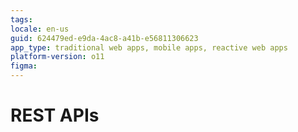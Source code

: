```yaml
---
tags: 
locale: en-us
guid: 624479ed-e9da-4ac8-a41b-e56811306623
app_type: traditional web apps, mobile apps, reactive web apps
platform-version: o11
figma:
---
```


# REST APIs
